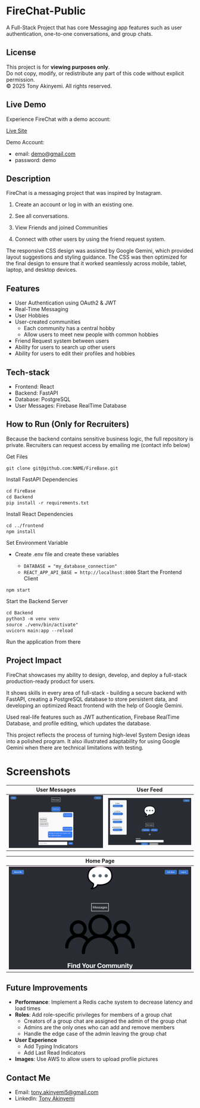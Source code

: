 # FireChat-Public
A Full-Stack Project that has core Messaging app features such as user authentication, one-to-one conversations, and group chats.
## License
This project is for **viewing purposes only**.  
Do not copy, modify, or redistribute any part of this code without explicit permission.  
© 2025 Tony Akinyemi. All rights reserved.

## Live Demo
Experience FireChat with a demo account:

[Live Site](https://messaging-demo-umber.vercel.app/)

Demo Account:
- email: demo@gmail.com
- password: demo


## Description
FireChat is a messaging project that was inspired by Instagram.

1. Create an account or log in with an existing one.

2. See all conversations.

3. View Friends and joined Communities 

4. Connect with other users by using the friend request system.

The responsive CSS design was assisted by Google Gemini, which provided layout suggestions and styling guidance. The CSS was then optimized for the final design to ensure that it worked seamlessly across mobile, tablet, laptop, and desktop devices.

## Features
- User Authentication using OAuth2 & JWT
- Real-Time Messaging
- User Hobbies
- User-created communities
  - Each community has a central hobby
  - Allow users to meet new people with common hobbies
- Friend Request system between users
- Ability for users to search up other users
- Ability for users to edit their profiles and hobbies
  
## Tech-stack
- Frontend: React
- Backend: FastAPI
- Database: PostgreSQL
- User Messages: Firebase RealTime Database


## How to Run (Only for Recruiters)

Because the backend contains sensitive business logic, the full repository is private. Recruiters can request access by emailing me (contact info below)

Get Files
```Terminal
git clone git@github.com:NAME/FireBase.git
```
Install FastAPI Dependencies
```Terminal
cd FireBase
cd Backend
pip install -r requirements.txt
```
Install React Dependencies
```Terminal
cd ../frontend
npm install
```
Set Environment Variable
- Create .env file and create these variables
  
  - `DATABASE = "my_database_connection"`
  - `REACT_APP_API_BASE = http://localhost:8000`
Start the Frontend Client
```Terminal
npm start
```
Start the Backend Server
```Terminal
cd Backend
python3 -m venv venv
source ./venv/bin/activate"
uvicorn main:app --reload
```
Run the application from there

## Project Impact
FireChat showcases my ability to design, develop, and deploy a full-stack production-ready product for users.

It shows skills in every area of full-stack - building a secure backend with FastAPI, creating a PostgreSQL database to store persistent data, and developing an optimized React frontend with the help of Google Gemini.

Used real-life features such as JWT authentication, Firebase RealTime Database, and profile editing, which updates the database.

This project reflects the process of turning high-level System Design ideas into a polished program. It also illustrated adaptability for using Google Gemini when there are technical limitations with testing.

# Screenshots
| User Messages | User Feed |
|--------------|-----------|
| ![User-Profile Page](assets/Screen-Shot-messages-page.png) | ![User-Feed Page](assets/Screen-Shot-User-Feed.png) |

| Home Page |
|-----------|
| ![Home Page](assets/Screen-Shot-Home-page.png) |


## Future Improvements
- **Performance**: Implement a Redis cache system to decrease latency and load times
- **Roles**: Add role-specific privileges for members of a group chat 
  - Creators of a group chat are assigned the admin of the group chat
  - Admins are the only ones who can add and remove members
  - Handle the edge case of the admin leaving the group chat
- **User Experience**
  - Add Typing Indicators
  - Add Last Read Indicators
- **Images**: Use AWS to allow users to upload profile pictures


## Contact Me
- Email: tony.akinyemi5@gmail.com
- LinkedIn: [Tony Akinyemi](https://www.linkedin.com/in/tony-akinyemi/)
